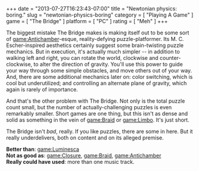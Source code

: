 +++
date = "2013-07-27T16:23:43-07:00"
title = "Newtonian physics: boring."
slug = "newtonian-physics-boring"
category = [ "Playing A Game" ]
game = [ "The Bridge" ]
platform = [ "PC" ]
rating = [ "Meh" ]
+++

The biggest mistake The Bridge makes is making itself out to be some sort of <game:Antichamber>-esque, reality-defying puzzle-platformer.  Its M. C. Escher-inspired aesthetics certainly suggest some brain-twisting puzzle mechanics.  But in execution, it's actually much simpler -- in addition to walking left and right, you can rotate the world, clockwise and counter-clockwise, to alter the direction of gravity.  You'll use this power to guide your way through some simple obstacles, and move others out of your way.  And, there are some additional mechanics later on: color switching, which is cool but underutilized; and controlling an alternate plane of gravity, which again is rarely of importance.

And that's the other problem with The Bridge.  Not only is the total puzzle count small, but the number of actually-challenging puzzles is even remarkably smaller.  Short games are one thing, but this isn't as dense and solid as something in the vein of <game:Braid> or <game:Limbo>.  It's just short.

The Bridge isn't <i>bad</i>, really.  If you like puzzles, there are some in here.  But it really underdelivers, both on content and on its alleged premise.

<b>Better than</b>: <game:Luminesca>  
<b>Not as good as</b>: <game:Closure>, <game:Braid>, <game:Antichamber>  
<b>Really could have used</b>: more than one music track.